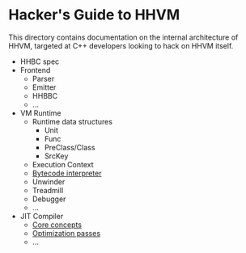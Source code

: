 # Hacker's Guide to HHVM

This directory contains documentation on the internal architecture of HHVM,
targeted at C++ developers looking to hack on HHVM itself.

* HHBC spec
* Frontend
  * Parser
  * Emitter
  * HHBBC
  * ...
* VM Runtime
  * Runtime data structures
    * Unit
    * Func
    * PreClass/Class
    * SrcKey
  * Execution Context
  * [Bytecode interpreter](bytecode-interpreter.md)
  * Unwinder
  * Treadmill
  * Debugger
  * ...
* JIT Compiler
  * [Core concepts](jit-core.md)
  * [Optimization passes](jit-optimizations.md)
  * ...
